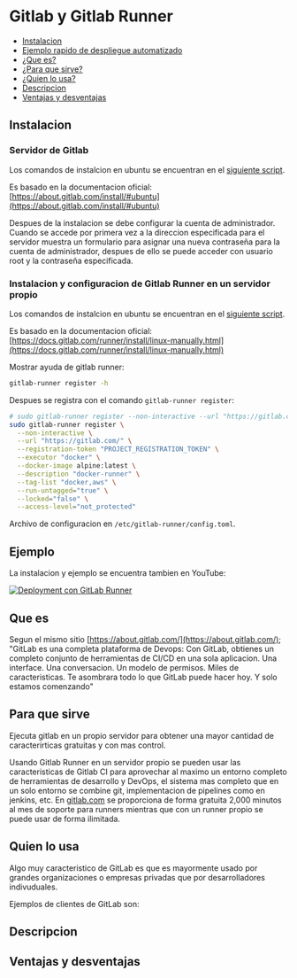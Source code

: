 # Gitlab y Gitlab Runner

- [Instalacion](#instalacion)
- [Ejemplo rapido de despliegue automatizado](#ejemplo)
- [¿Que es?](#que-es)
- [¿Para que sirve?](#para-que-sirve)
- [¿Quien lo usa?](#quien-lo-usa)
- [Descripcion](#descripcion)
- [Ventajas y desventajas](#ventajas-y-desventajas)

## Instalacion

### Servidor de Gitlab

Los comandos de instalcion en ubuntu se encuentran en el [siguiente script](./setup.sh).

Es basado en la documentacion oficial: [https://about.gitlab.com/install/#ubuntu](https://about.gitlab.com/install/#ubuntu)

Despues de la instalacion se debe configurar la cuenta de administrador.
Cuando se accede por primera vez a la direccion especificada para el
servidor muestra un formulario para asignar una nueva contraseña para
la cuenta de administrador, despues de ello se puede acceder con usuario root
y la contraseña especificada.

### Instalacion y configuracion de Gitlab Runner en un servidor propio

Los comandos de instalcion en ubuntu se encuentran en el [siguiente script](./gitlab-runner-setup.sh).

Es basado en la documentacion oficial: [https://docs.gitlab.com/runner/install/linux-manually.html](https://docs.gitlab.com/runner/install/linux-manually.html)

Mostrar ayuda de gitlab runner:

```bash
gitlab-runner register -h
```

Despues se registra con el comando `gitlab-runner register`:

```bash
# sudo gitlab-runner register --non-interactive --url "https://gitlab.com/" --registration-token "PROJECT_REGISTRATION_TOKEN" --executor "docker" --docker-image alpine:latest --description "docker-runner" --tag-list "docker,aws" --run-untagged="true" --locked="false" --access-level="not_protected"
sudo gitlab-runner register \
  --non-interactive \
  --url "https://gitlab.com/" \
  --registration-token "PROJECT_REGISTRATION_TOKEN" \
  --executor "docker" \
  --docker-image alpine:latest \
  --description "docker-runner" \
  --tag-list "docker,aws" \
  --run-untagged="true" \
  --locked="false" \
  --access-level="not_protected"
```

Archivo de configuracion en `/etc/gitlab-runner/config.toml`.

## Ejemplo

La instalacion y ejemplo se encuentra tambien en YouTube:

[![Deployment con GitLab Runner](http://img.youtube.com/vi/hVdbkZ8vdvQ/0.jpg)](http://www.youtube.com/watch?v=hVdbkZ8vdvQ "Deployment con GitLab Runner")

## Que es

Segun el mismo sitio [https://about.gitlab.com/](https://about.gitlab.com/);
"GitLab es una completa plataforma de Devops: Con GitLab, obtienes un completo
conjunto de herramientas de CI/CD en una sola aplicacion. Una interface. Una
conversacion. Un modelo de permisos. Miles de caracteristicas. Te asombrara
todo lo que GitLab puede hacer hoy. Y solo estamos comenzando"

## Para que sirve

Ejecuta gitlab en un propio servidor para obtener una mayor cantidad
de caracterirticas gratuitas y con mas control.

Usando Gitlab Runner en un servidor propio se pueden usar las caracteristicas
de Gitlab CI para aprovechar al maximo un entorno completo de herramientas de
desarrollo y DevOps, el sistema mas completo que en un solo entorno se combine
git, implementacion de pipelines como en jenkins, etc. En [gitlab.com](https://gitlab.com)
se proporciona de forma gratuita 2,000 minutos al mes de soporte para runners
mientras que con un runner propio se puede usar de forma ilimitada.

## Quien lo usa

Algo muy caracteristico de GitLab es que es mayormente usado por grandes
organizaciones o empresas privadas que por desarrolladores indivuduales.

Ejemplos de clientes de GitLab son: 

## Descripcion

## Ventajas y desventajas
